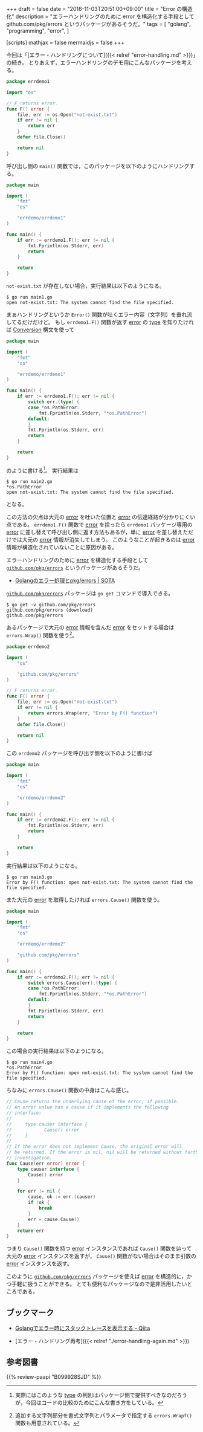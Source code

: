 +++
draft = false
date = "2016-11-03T20:51:00+09:00"
title = "Error の構造化"
description = "エラーハンドリングのために error を構造化する手段として github.com/pkg/errors というパッケージがあるそうだ。"
tags = [
  "golang",
  "programming",
  "error",
]

[scripts]
  mathjax = false
  mermaidjs = false
+++

今回は「[エラー・ハンドリングについて]({{< relref "error-handling.md" >}})」の続き。
とりあえず，エラーハンドリングのデモ用にこんなパッケージを考える。

```go
package errdemo1

import "os"

// F returns error.
func F() error {
    file, err := os.Open("not-exist.txt")
    if err != nil {
        return err
    }
    defer file.Close()

    return nil
}
```

呼び出し側の `main()` 関数では，このパッケージを以下のようにハンドリングする。

```go
package main

import (
    "fmt"
    "os"

    "errdemo/errdemo1"
)

func main() {
    if err := errdemo1.F(); err != nil {
        fmt.Fprintln(os.Stderr, err)
        return
    }

    return
}
```

`not-exist.txt` が存在しない場合，実行結果は以下のようになる。

```text
$ go run main1.go
open not-exist.txt: The system cannot find the file specified.
```

まぁハンドリングというか `Error()` 関数が吐くエラー内容（文字列）を垂れ流してるだけだけど。
もし `errdemo1.F()` 関数が返す [error] の [type] を知りたければ [Conversion] 構文を使って

```go
package main

import (
    "fmt"
    "os"

    "errdemo/errdemo1"
)

func main() {
    if err := errdemo1.F(); err != nil {
        switch err.(type) {
        case *os.PathError:
            fmt.Fprintln(os.Stderr, "*os.PathError")
        default:
        }
        fmt.Fprintln(os.Stderr, err)
        return
    }

    return
}
```

のように書ける[^1]。
実行結果は

[^1]: 実際にはこのような [type] の判別はパッケージ側で提供すべきなのだろうが，今回はコードの比較のためにこんな書き方をしている。

```text
$ go run main2.go
*os.PathError
open not-exist.txt: The system cannot find the file specified.
```

となる。

この方法の欠点は大元の [error] を吐いた位置と [error] の伝達経路が分かりにくい点である。
`errdemo1.F()` 関数で [error] を拾ったら `errdemo1` パッケージ専用の [error] に差し替えて呼び出し側に返す方法もあるが，単に [error] を差し替えただけでは大元の [error] 情報が消失してしまう。
このようなことが起きるのは [error] 情報が構造化されていないことに原因がある。

エラーハンドリングのために [error] を構造化する手段として [`github.com/pkg/errors`] というパッケージがあるそうだ。

- [Golangのエラー処理とpkg/errors | SOTA](http://deeeet.com/writing/2016/04/25/go-pkg-errors/)

[`github.com/pkg/errors`] パッケージは `go get` コマンドで導入できる。

```text
$ go get -v github.com/pkg/errors
github.com/pkg/errors (download)
github.com/pkg/errors
```

あるパッケージで大元の [error] 情報を含んだ [error] をセットする場合は `errors.Wrap()` 関数を使う[^2]。

[^2]: 追加する文字列部分を書式文字列とパラメータで指定する `errors.Wrapf()` 関数も用意されている。

```go
package errdemo2

import (
    "os"

    "github.com/pkg/errors"
)

// F returns error.
func F() error {
    file, err := os.Open("not-exist.txt")
    if err != nil {
        return errors.Wrap(err, "Error by F() function")
    }
    defer file.Close()

    return nil
}
```

この `errdemo2` パッケージを呼び出す側を以下のように書けば

```go
package main

import (
    "fmt"
    "os"

    "errdemo/errdemo2"
)

func main() {
    if err := errdemo2.F(); err != nil {
        fmt.Fprintln(os.Stderr, err)
        return
    }

    return
}
```

実行結果は以下のようになる。

```text
$ go run main3.go
Error by F() function: open not-exist.txt: The system cannot find the file specified.
```

また大元の [error] を取得したければ `errors.Cause()` 関数を使う。

```go
package main

import (
    "fmt"
    "os"

    "errdemo/errdemo2"

    "github.com/pkg/errors"
)

func main() {
    if err := errdemo2.F(); err != nil {
        switch errors.Cause(err).(type) {
        case *os.PathError:
            fmt.Fprintln(os.Stderr, "*os.PathError")
        default:
        }
        fmt.Fprintln(os.Stderr, err)
        return
    }

    return
}
```

この場合の実行結果は以下のようになる。

```text
$ go run main4.go
*os.PathError
Error by F() function: open not-exist.txt: The system cannot find the file specified.
```

ちなみに `errors.Cause()` 関数の中身はこんな感じ。

```go
// Cause returns the underlying cause of the error, if possible.
// An error value has a cause if it implements the following
// interface:
//
//     type causer interface {
//            Cause() error
//     }
//
// If the error does not implement Cause, the original error will
// be returned. If the error is nil, nil will be returned without further
// investigation.
func Cause(err error) error {
    type causer interface {
        Cause() error
    }

    for err != nil {
        cause, ok := err.(causer)
        if !ok {
            break
        }
        err = cause.Cause()
    }
    return err
}
```

つまり `Cause()` 関数を持つ [error] インスタンスであれば `Cause()` 関数を辿って大元の [error] インスタンスを返すが， `Cause()` 関数がない場合はそのまま引数の [error] インスタンスを返す。

このように [`github.com/pkg/errors`] パッケージを使えば [error] を構造的に，かつ手軽に扱うことができる。
とても便利なパッケージなので是非活用したいところである。

## ブックマーク

- [Golangでエラー時にスタックトレースを表示する - Qiita](http://qiita.com/deeeet/items/dacc71932393ab35d9f8)

- [エラー・ハンドリング再考]({{< relref "./error-handling-again.md" >}})

[Go 言語]: https://golang.org/ "The Go Programming Language"
[error]: http://blog.golang.org/error-handling-and-go "Error handling and Go - The Go Blog"
[type]: https://golang.org/ref/spec#Properties_of_types_and_values "Properties of types and values"
[Conversion]: https://golang.org/ref/spec#Conversions "The Go Programming Language Specification - The Go Programming Language"
[`github.com/pkg/errors`]: https://github.com/pkg/errors "pkg/errors: Simple error handling primitives"

## 参考図書

{{% review-paapi "B099928SJD" %}} <!-- プログラミング言語Go -->

